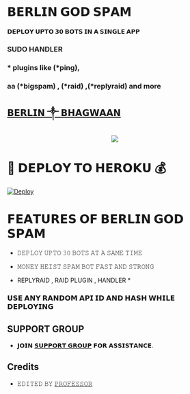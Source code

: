 # 𝗕𝗘𝗥𝗟𝗜𝗡 𝗚𝗢𝗗 𝗦𝗣𝗔𝗠

#### 𝗗𝗘𝗣𝗟𝗢𝗬 𝗨𝗣𝗧𝗢 𝟯𝟬 𝗕𝗢𝗧𝗦 𝗜𝗡 𝗔 𝗦𝗜𝗡𝗚𝗟𝗘 𝗔𝗣𝗣 
### SUDO HANDLER 
### * plugins like (*ping), 
### aa (*bigspam) , (*raid) ,(*replyraid) and more
## [𝗕𝗘𝗥𝗟𝗜𝗡 ༒ 𝗕𝗛𝗔𝗚𝗪𝗔𝗔𝗡](t.me/BHAGWAAN_5301)

<p align="center">
  <img src="https://te.legra.ph/file/5ddf22a86ef57f5317cfa.jpg">
</p>



# 🚀 𝗗𝗘𝗣𝗟𝗢𝗬 𝗧𝗢 𝗛𝗘𝗥𝗢𝗞𝗨 💰

[![Deploy](https://www.herokucdn.com/deploy/button.svg)](https://heroku.com/deploy?template=https://github.com/Baapbhagwaan/berlingodspam)

# 𝗙𝗘𝗔𝗧𝗨𝗥𝗘𝗦 𝗢𝗙 𝗕𝗘𝗥𝗟𝗜𝗡 𝗚𝗢𝗗 𝗦𝗣𝗔𝗠

   - 𝙳𝙴𝙿𝙻𝙾𝚈 𝚄𝙿𝚃𝙾 𝟹𝟶 𝙱𝙾𝚃𝚂 𝙰𝚃 𝙰 𝚂𝙰𝙼𝙴 𝚃𝙸𝙼𝙴

   - 𝙼𝙾𝙽𝙴𝚈 𝙷𝙴𝙸𝚂𝚃 𝚂𝙿𝙰𝙼 𝙱𝙾𝚃 𝙵𝙰𝚂𝚃 𝙰𝙽𝙳 𝚂𝚃𝚁𝙾𝙽𝙶

   - REPLYRAID , RAID PLUGIN , HANDLER *


### 𝗨𝗦𝗘 𝗔𝗡𝗬 𝗥𝗔𝗡𝗗𝗢𝗠 𝗔𝗣𝗜 𝗜𝗗 𝗔𝗡𝗗 𝗛𝗔𝗦𝗛 𝗪𝗛𝗜𝗟𝗘 𝗗𝗘𝗣𝗟𝗢𝗬𝗜𝗡𝗚


## SUPPORT GROUP
   - 𝗝𝗢𝗜𝗡 [𝗦𝗨𝗣𝗣𝗢𝗥𝗧 𝗚𝗥𝗢𝗨𝗣](https://t.me/BERLINGODSPAM) 𝗙𝗢𝗥 𝗔𝗦𝗦𝗜𝗦𝗧𝗔𝗡𝗖𝗘.

## Credits
   - 𝙴𝙳𝙸𝚃𝙴𝙳 𝙱𝚈 [𝙿𝚁𝙾𝙵𝙴𝚂𝚂𝙾𝚁](https://t.me/AGORASWAMY_PROFESSOR)
   
